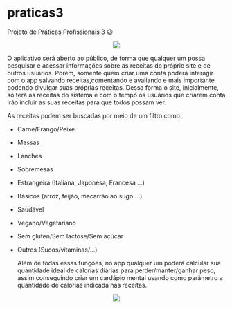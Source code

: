 # praticas3
Projeto de Práticas Profissionais 3 😃
<p align="center">
<img src = "https://media2.giphy.com/media/XzOtUD2QmJVQc/giphy.gif?cid=ecf05e47jjdowys3w938js9smylkynw7hzvfg16kbqs3q43r&rid=giphy.gif&ct=g"/>
</p> 

  O aplicativo será aberto ao público, de forma que qualquer um possa pesquisar e acessar informações sobre as receitas do próprio site e de outros usuários. Porém, somente quem criar uma conta poderá interagir com o app salvando receitas,comentando e avaliando e mais importante podendo divulgar suas próprias receitas. Dessa forma o site, inicialmente, só terá as receitas do sistema e com o tempo os usuários que criarem conta irão incluir as suas receitas para que todos possam ver. 

  As receitas podem ser buscadas por meio de um filtro como:

- Carne/Frango/Peixe
- Massas
- Lanches
- Sobremesas
- Estrangeira (Italiana, Japonesa, Francesa ...)
- Básicos (arroz, feijão, macarrão ao sugo …)
- Saudável
- Vegano/Vegetariano
- Sem glúten/Sem lactose/Sem açúcar  
- Outros (Sucos/vitaminas/...)
    
     Além de todas essas funções, no app qualquer um poderá calcular sua quantidade ideal de calorias diárias para perder/manter/ganhar peso, assim conseguindo criar um cardápio mental usando como parâmetro a quantidade de calorias indicada nas receitas. 
<p align="center">
<img src = "https://media2.giphy.com/media/osjgQPWRx3cac/giphy.gif?cid=ecf05e47pkqh7utv1w5msjx6wa72aoe5p8xce5uiunaw8e1f&rid=giphy.gif&ct=g"/>
</p> 
